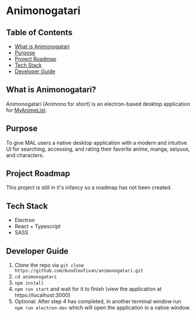 # Animonogatari

## Table of Contents

- [What is Animonogatari](#what-is-animonogatari?)
- [Purpose](#purpose)
- [Project Roadmap](#project-roadmap)
- [Tech Stack](#tech-stack)
- [Developer Guide](#developer-guide)

## What is Animonogatari?
Animonogatari (Animono for short) is an electron-based desktop application for [MyAnimeList](https://myanimelist.net).

## Purpose
To give MAL users a native desktop application with a modern and intuitive UI for searching, accessing, and rating their favorite anime, manga, seiyuus, and characters.

## Project Roadmap

This project is still in it's infancy so a roadmap has not been created.

## Tech Stack
- Electron
- React + Typescript
- SASS

## Developer Guide

1. Clone the repo via `git clone https://github.com/bundleofivan/animonogatari.git`
2. `cd animonogatari`
3. `npm install`
4. `npm run start` and wait for it to finish (view the application at https://localhost:3000)
5. Optional: After step 4 has completed, in another terminal window run `npm run electron-dev` which will open the application in a native window.